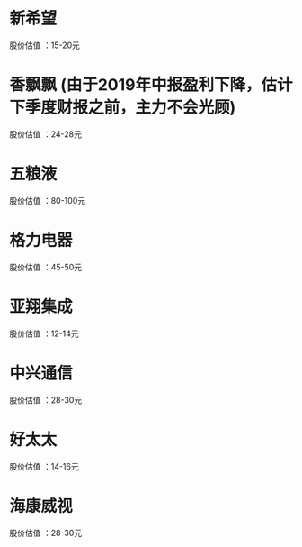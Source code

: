# 新希望  
股价估值 ：15-20元
# 香飘飘 (由于2019年中报盈利下降，估计下季度财报之前，主力不会光顾)
股价估值 ：24-28元
# 五粮液  
股价估值 ：80-100元
# 格力电器
股价估值 ：45-50元
# 亚翔集成
股价估值 ：12-14元
# 中兴通信
股价估值 ：28-30元
# 好太太
股价估值 ：14-16元
# 海康威视
股价估值 ：28-30元